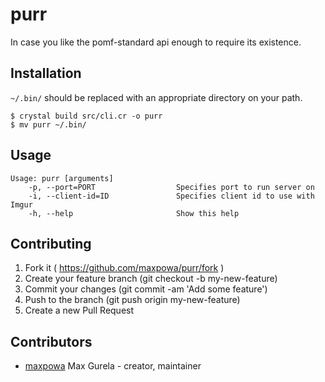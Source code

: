 # purr

In case you like the pomf-standard api enough to require its existence.

## Installation

`~/.bin/` should be replaced with an appropriate directory on your path.

```
$ crystal build src/cli.cr -o purr
$ mv purr ~/.bin/
```

## Usage

```
Usage: purr [arguments]
    -p, --port=PORT                  Specifies port to run server on
    -i, --client-id=ID               Specifies client id to use with Imgur
    -h, --help                       Show this help
```

## Contributing

1. Fork it ( https://github.com/maxpowa/purr/fork )
2. Create your feature branch (git checkout -b my-new-feature)
3. Commit your changes (git commit -am 'Add some feature')
4. Push to the branch (git push origin my-new-feature)
5. Create a new Pull Request

## Contributors

- [maxpowa](https://github.com/maxpowa) Max Gurela - creator, maintainer
